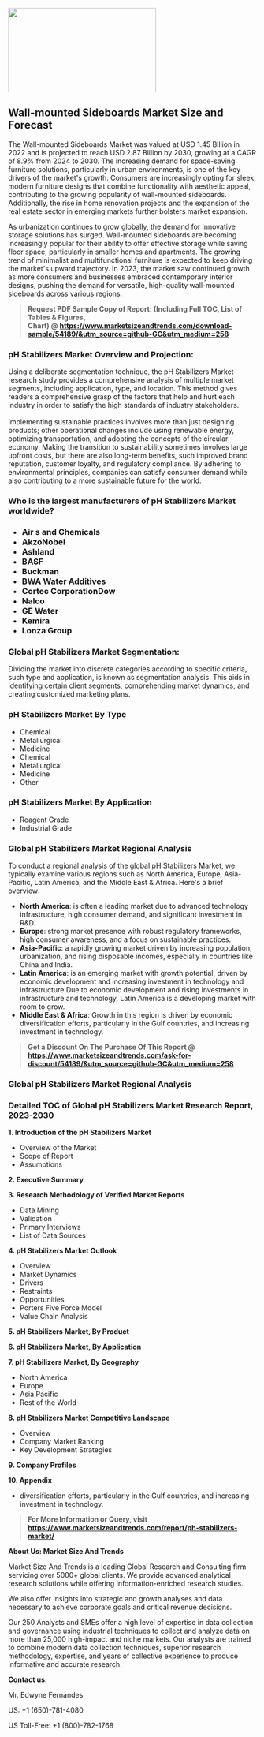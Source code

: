 <p><img class="alignnone size-medium wp-image-20088" src="https://ffe5etoiles.com/wp-content/uploads/2024/12/MST1-300x171.png" alt="" width="300" height="171" /></p><h2>Wall-mounted Sideboards Market Size and Forecast</h2><p>The Wall-mounted Sideboards Market was valued at USD 1.45 Billion in 2022 and is projected to reach USD 2.87 Billion by 2030, growing at a CAGR of 8.9% from 2024 to 2030. The increasing demand for space-saving furniture solutions, particularly in urban environments, is one of the key drivers of the market's growth. Consumers are increasingly opting for sleek, modern furniture designs that combine functionality with aesthetic appeal, contributing to the growing popularity of wall-mounted sideboards. Additionally, the rise in home renovation projects and the expansion of the real estate sector in emerging markets further bolsters market expansion.</p><p>As urbanization continues to grow globally, the demand for innovative storage solutions has surged. Wall-mounted sideboards are becoming increasingly popular for their ability to offer effective storage while saving floor space, particularly in smaller homes and apartments. The growing trend of minimalist and multifunctional furniture is expected to keep driving the market's upward trajectory. In 2023, the market saw continued growth as more consumers and businesses embraced contemporary interior designs, pushing the demand for versatile, high-quality wall-mounted sideboards across various regions.</p></p><blockquote id="" class=""><strong>Request PDF Sample Copy of Report: (Including Full TOC, List of Tables &amp; Figures, Chart)&nbsp;@&nbsp;<strong><a href="https://www.marketsizeandtrends.com/download-sample/54189/&utm_source=github-GC&utm_medium=258" target="_blank">https://www.marketsizeandtrends.com/download-sample/54189/&utm_source=github-GC&utm_medium=258</a></strong></strong></blockquote><h3 id="" class="">pH Stabilizers Market&nbsp;Overview and Projection:</h3><p id="" class="">Using a deliberate segmentation technique, the pH Stabilizers Market research study provides a comprehensive analysis of multiple market segments, including application, type, and location. This method gives readers a comprehensive grasp of the factors that help and hurt each industry in order to satisfy the high standards of industry stakeholders. <br /> <br />Implementing sustainable practices involves more than just designing products; other operational changes include using renewable energy, optimizing transportation, and adopting the concepts of the circular economy. Making the transition to sustainability sometimes involves large upfront costs, but there are also long-term benefits, such improved brand reputation, customer loyalty, and regulatory compliance. By adhering to environmental principles, companies can satisfy consumer demand while also contributing to a more sustainable future for the world.</p><h3 id="" class="">Who is the largest manufacturers of&nbsp;pH Stabilizers Market worldwide?</h3><h3 class=""><p><ul><li>Air s and Chemicals </li><li> AkzoNobel </li><li> Ashland </li><li> BASF </li><li> Buckman </li><li> BWA Water Additives </li><li> Cortec CorporationDow </li><li> Nalco </li><li> GE Water </li><li> Kemira </li><li> Lonza Group</li></ul></p></h3><h3 id="" class="">Global&nbsp;pH Stabilizers Market Segmentation:</h3><p id="" class="">Dividing the market into discrete categories according to specific criteria, such type and application, is known as segmentation analysis. This aids in identifying certain client segments, comprehending market dynamics, and creating customized marketing plans.</p><h3 id="" class="">pH Stabilizers Market&nbsp;By Type</h3><p><p><ul><li>Chemical</li><li> Metallurgical</li><li> Medicine</li><li> Chemical</li><li> Metallurgical</li><li> Medicine</li><li> Other</p></li></ul></p></p><h3 id="" class="">pH Stabilizers Market&nbsp;By Application</h3><p class=""><p><ul><li>Reagent Grade</li><li> Industrial Grade</li></ul></p></p><h3 id="" class="">Global pH Stabilizers Market Regional Analysis</h3><p id="" class="">To conduct a regional analysis of the global pH Stabilizers Market, we typically examine various regions such as North America, Europe, Asia-Pacific, Latin America, and the Middle East &amp; Africa. Here's a brief overview:</p><ul><li><strong>North America</strong>: is often a leading market due to advanced technology infrastructure, high consumer demand, and significant investment in R&amp;D.</li><li><strong>Europe</strong>: strong market presence with robust regulatory frameworks, high consumer awareness, and a focus on sustainable practices.</li><li><strong>Asia-Pacific</strong>: a rapidly growing market driven by increasing population, urbanization, and rising disposable incomes, especially in countries like China and India.</li><li><strong>Latin America</strong>: is an emerging market with growth potential, driven by economic development and increasing investment in technology and infrastructure.Due to economic development and rising investments in infrastructure and technology, Latin America is a developing market with room to grow.</li><li><strong>Middle East &amp; Africa</strong>: Growth in this region is driven by economic diversification efforts, particularly in the Gulf countries, and increasing investment in technology.</li></ul><blockquote id="" class=""><strong>Get a Discount On The Purchase Of This Report @ <strong><a href="https://www.marketsizeandtrends.com/ask-for-discount/54189/&utm_source=github-GC&utm_medium=258" target="_blank">https://www.marketsizeandtrends.com/ask-for-discount/54189/&utm_source=github-GC&utm_medium=258</a></strong></strong></blockquote><h3 id="" class="">Global pH Stabilizers Market Regional Analysis</h3><h3 id="" class="">Detailed TOC of Global pH Stabilizers Market Research Report, 2023-2030</h3><p id="" class=""><strong>1. Introduction of the pH Stabilizers Market</strong></p><ul><li>Overview of the Market</li><li>Scope of Report</li><li>Assumptions</li></ul><p id="" class=""><strong>2. Executive Summary</strong></p><p id="" class=""><strong>3. Research Methodology of Verified Market Reports</strong></p><ul><li>Data Mining</li><li>Validation</li><li>Primary Interviews</li><li>List of Data Sources</li></ul><p id="" class=""><strong>4. pH Stabilizers Market Outlook</strong></p><ul><li>Overview</li><li>Market Dynamics</li><li>Drivers</li><li>Restraints</li><li>Opportunities</li><li>Porters Five Force Model</li><li>Value Chain Analysis</li></ul><p id="" class=""><strong>5. pH Stabilizers Market, By Product</strong></p><p id="" class=""><strong>6. pH Stabilizers Market, By Application</strong></p><p id="" class=""><strong>7. pH Stabilizers Market, By Geography</strong></p><ul><li>North America</li><li>Europe</li><li>Asia Pacific</li><li>Rest of the World</li></ul><p id="" class=""><strong>8. pH Stabilizers Market Competitive Landscape</strong></p><ul><li>Overview</li><li>Company Market Ranking</li><li>Key Development Strategies</li></ul><p id="" class=""><strong>9. Company Profiles</strong></p><p id="" class=""><strong>10. Appendix</strong></p><ul><li>diversification efforts, particularly in the Gulf countries, and increasing investment in technology.</li></ul><blockquote id="" class=""><strong>For More Information or Query, visit <strong><strong><a href="https://www.marketsizeandtrends.com/report/ph-stabilizers-market/" target="_blank">https://www.marketsizeandtrends.com/report/ph-stabilizers-market/</a></strong></strong></strong></blockquote><p id="" class=""><strong>About Us: Market Size And Trends</strong></p><p id="" class="">Market Size And Trends is a leading Global Research and Consulting firm servicing over 5000+ global clients. We provide advanced analytical research solutions while offering information-enriched research studies.</p><p id="" class="">We also offer insights into strategic and growth analyses and data necessary to achieve corporate goals and critical revenue decisions.</p><p id="" class="">Our 250 Analysts and SMEs offer a high level of expertise in data collection and governance using industrial techniques to collect and analyze data on more than 25,000 high-impact and niche markets. Our analysts are trained to combine modern data collection techniques, superior research methodology, expertise, and years of collective experience to produce informative and accurate research.</p><p id="" class=""><strong>Contact us:</strong></p><p id="" class="">Mr. Edwyne Fernandes</p><p id="" class="">US: +1 (650)-781-4080</p><p id="" class="">US Toll-Free: +1 (800)-782-1768</p>
